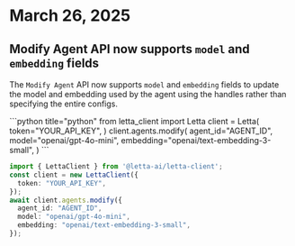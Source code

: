 # March 26, 2025

## Modify Agent API now supports `model` and `embedding` fields

The `Modify Agent` API now supports `model` and `embedding` fields to update the model and embedding used by the agent using the handles rather than specifying the entire configs.

<CodeBlocks>
  ```python title="python"
  from letta_client import Letta
  client = Letta(
      token="YOUR_API_KEY",
  )
  client.agents.modify(
      agent_id="AGENT_ID",
      model="openai/gpt-4o-mini",
      embedding="openai/text-embedding-3-small",
  )
  ```

  ```typescript title="node.js"
  import { LettaClient } from '@letta-ai/letta-client';
  const client = new LettaClient({
    token: "YOUR_API_KEY",
  });
  await client.agents.modify({
    agent_id: "AGENT_ID",
    model: "openai/gpt-4o-mini",
    embedding: "openai/text-embedding-3-small",
  });
  ```
</CodeBlocks>
